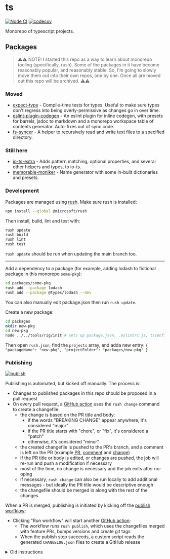 # ts

[![Node CI](https://github.com/mmkal/ts/workflows/Node%20CI/badge.svg)](https://github.com/mmkal/ts/actions?query=workflow%3A%22Node+CI%22)
[![codecov](https://codecov.io/gh/mmkal/ts/branch/main/graph/badge.svg)](https://codecov.io/gh/mmkal/ts)

Monorepo of typescript projects.

## Packages

> ⚠️⚠️ NOTE! I started this repo as a way to learn about monorepo tooling (specifically, rush). Some of the packages in it have become reasonably popular, and reasonably stable. So, I'm going to slowly move them out into their own repos, one by one. Once all are moved out this repo will be archived. ⚠️⚠️

### Moved

- [expect-type](https://github.com/mmkal/expect-type#readme) - Compile-time tests for types. Useful to make sure types don't regress into being overly-permissive as changes go in over time.
- [eslint-plugin-codegen](https://github.com/mmkal/eslint-plugin-codegen#readme) - An eslint plugin for inline codegen, with presets for barrels, jsdoc to markdown and a monorepo workspace table of contents generator. Auto-fixes out of sync code.
- [fs-syncer](https://github.com/mmkal/fs-syncer) - A helper to recursively read and write text files to a specified directory.

### Still here
<!-- codegen:start {preset: monorepoTOC, sort: package.name} -->
- [io-ts-extra](https://github.com/mmkal/ts/tree/main/packages/io-ts-extra#readme) - Adds pattern matching, optional properties, and several other helpers and types, to io-ts.
- [memorable-moniker](https://github.com/mmkal/ts/tree/main/packages/memorable-moniker#readme) - Name generator with some in-built dictionaries and presets.
<!-- codegen:end -->

### Development

Packages are managed using [rush](https://rushjs.io/pages/developer/new_developer/). Make sure rush is installed:

```bash
npm install --global @microsoft/rush
```

Then install, build, lint and test with:

```bash
rush update
rush build
rush lint
rush test
```

`rush update` should be run when updating the main branch too.

___

Add a dependency to a package (for example, adding lodash to fictional package in this monorepo `some-pkg`):

```bash
cd packages/some-pkg
rush add --package lodash
rush add --package @types/lodash --dev
```

You can also manually edit package.json then run `rush update`.

Create a new package:

```bash
cd packages
mkdir new-pkg
cd new-pkg
node ../../tools/rig/init # sets up package.json, .eslintrc.js, tsconfig.json, jest.config.js
```

<!-- todo: make this step unnecessary -->
Then open `rush.json`, find the `projects` array, and adda new entry: `{ "packageName": "new-pkg", "projectFolder": "packages/new-pkg" }`

### Publishing 
[![publish](https://github.com/mmkal/ts/workflows/publish/badge.svg)](https://github.com/mmkal/ts/actions/workflows/publish.yml)

Publishing is automated, but kicked off manually. The process is:

- Changes to published packages in this repo should be proposed in a pull request
- On every pull request, a [GitHub action](./.github/workflows/changes.yml) uses the `rush change` command to create a changefile:
  - the change is based on the PR title and body:
    - if the words "BREAKING CHANGE" appear anywhere, it's considered "major"
    - if the PR title starts with "chore", or "fix", it's considered a "patch"
    - otherwise, it's considered "minor"
  - the created changefile is pushed to the PR's branch, and a comment is left on the PR (example [PR](https://github.com/mmkal/ts/pull/166), [comment](https://github.com/mmkal/ts/pull/166#issuecomment-694554963) and [change](https://github.com/mmkal/ts/commit/8d8c442fdd54dc6732bf56e9a074afea58dc8303))
  - if the PR title or body is edited, or changes are pushed, the job will re-run and push a modification if necessary
  - most of the time, no change is necessary and the job exits after no-oping
  - if necessary, `rush change` can also be run locally to add additional messages - but ideally the PR title would be descriptive enough
  - the changefile should be merged in along with the rest of the changes

When a PR is merged, publishing is initiated by kicking off the [publish worfklow](https://github.com/mmkal/ts/actions/workflows/publish.yml):

- Clicking "Run workflow" will start another [GitHub action](./.github/workflows/publish.yml):
  - The workflow runs `rush publish`, which uses the changefiles merged with feature PRs, bumps versions and create git tags
  - When the publish step succeeds, a custom script reads the generated `CHANGELOG.json` files to create a GitHub release

<details>
<summary>Old instructions</summary>

Links to trees with previous iteration of publish instructions:

- For creating canary releases: https://github.com/mmkal/ts/tree/fc5f2dd50a04439573bcfb1f4b7bf0cad59c1c59
- For publishing to GitHub Packages' npm registry: https://github.com/mmkal/ts/tree/56bed6ba6c3fa7eca06c9f73adf104438e9b0f8a

</details>
